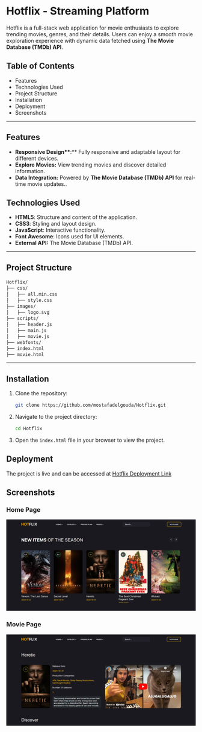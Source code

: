 # Hotflix - Streaming Platform

Hotflix is a full-stack web application for movie enthusiasts to explore trending movies, genres, and their details. Users can enjoy a smooth movie exploration experience with dynamic data fetched using **The Movie Database (TMDb) API**.

## Table of Contents

- Features
- Technologies Used
- Project Structure
- Installation
- Deployment
- Screenshots

---

## Features

- **Responsive Design\*\***:\*\* Fully responsive and adaptable layout for different devices.
- **Explore Movies:** View trending movies and discover detailed information.
- **Data Integration:** Powered by **The Movie Database (TMDb) API** for real-time movie updates..

## Technologies Used

- **HTML5**: Structure and content of the application.
- **CSS3**: Styling and layout design.
- **JavaScript**: Interactive functionality.
- **Font Awesome**: Icons used for UI elements.
- **External API:** The Movie Database (TMDb) API.

---

## Project Structure

```plaintext
Hotflix/
├── css/
│   ├── all.min.css
│   ├── style.css
├── images/
│   ├── logo.svg
├── scripts/
│   ├── header.js
│   ├── main.js
│   ├── movie.js
├── webfonts/
├── index.html
├── movie.html
```

---

## Installation

1. Clone the repository:

   ```bash
   git clone https://github.com/mostafadelgouda/Hotflix.git
   ```

2. Navigate to the project directory:

   ```bash
   cd Hotflix
   ```

3. Open the `index.html` file in your browser to view the project.

## Deployment

The project is live and can be accessed at [Hotflix Deployment Link]()

## Screenshots

### Home Page

![Home Page Screenshot](images/screenshots/home.png)

### Movie Page

![Pricing Plans Screenshot](images/screenshots/movie.png)
